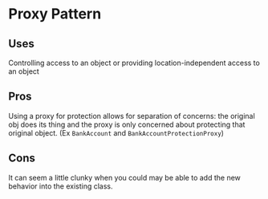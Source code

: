 # Proxy Pattern

## Uses
Controlling access to an object or providing location-independent access to an object

## Pros
Using a proxy for protection allows for separation of concerns: the original obj does its thing and the proxy is only concerned about protecting that original object.  (Ex `BankAccount` and `BankAccountProtectionProxy`)

## Cons
It can seem a little clunky when you could may be able to add the new behavior into the existing class. 
